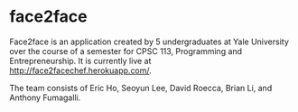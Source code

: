 # face2face

Face2face is an application created by 5 undergraduates at Yale University over the course of a semester for CPSC 113, Programming and Entrepreneurship.
It is currently live at http://face2facechef.herokuapp.com/.

The team consists of Eric Ho, Seoyun Lee, David Roecca, Brian Li, and Anthony Fumagalli.

